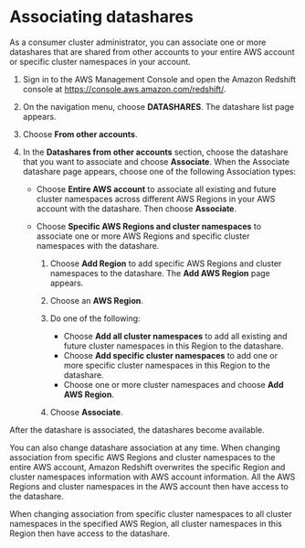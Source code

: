 # Associating datashares<a name="associate-datashare-console"></a>

As a consumer cluster administrator, you can associate one or more datashares that are shared from other accounts to your entire AWS account or specific cluster namespaces in your account\.  

1. Sign in to the AWS Management Console and open the Amazon Redshift console at [https://console\.aws\.amazon\.com/redshift/](https://console.aws.amazon.com/redshift/)\.

1. On the navigation menu, choose **DATASHARES**\. The datashare list page appears\.

1. Choose **From other accounts**\.

1. In the **Datashares from other accounts** section, choose the datashare that you want to associate and choose **Associate**\. When the Associate datashare page appears, choose one of the following Association types:
   + Choose **Entire AWS account** to associate all existing and future cluster namespaces across different AWS Regions in your AWS account with the datashare\. Then choose **Associate**\.
   + Choose **Specific AWS Regions and cluster namespaces** to associate one or more AWS Regions and specific cluster namespaces with the datashare\.

     1. Choose **Add Region** to add specific AWS Regions and cluster namespaces to the datashare\. The **Add AWS Region** page appears\.

     1. Choose an **AWS Region**\. 

     1. Do one of the following:
        + Choose **Add all cluster namespaces** to add all existing and future cluster namespaces in this Region to the datashare\.
        + Choose **Add specific cluster namespaces** to add one or more specific cluster namespaces in this Region to the datashare\.
        + Choose one or more cluster namespaces and choose **Add AWS Region**\.

     1. Choose **Associate**\.

After the datashare is associated, the datashares become available\.

You can also change datashare association at any time\. When changing association from specific AWS Regions and cluster namespaces to the entire AWS account, Amazon Redshift overwrites the specific Region and cluster namespaces information with AWS account information\. All the AWS Regions and cluster namespaces in the AWS account then have access to the datashare\.

When changing association from specific cluster namespaces to all cluster namespaces in the specified AWS Region, all cluster namespaces in this Region then have access to the datashare\.